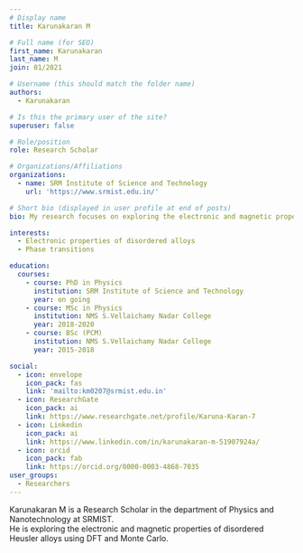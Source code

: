 ```yaml
---
# Display name
title: Karunakaran M

# Full name (for SEO)
first_name: Karunakaran
last_name: M
join: 01/2021

# Username (this should match the folder name)
authors:
  - Karunakaran

# Is this the primary user of the site?
superuser: false

# Role/position
role: Research Scholar

# Organizations/Affiliations
organizations:
  - name: SRM Institute of Science and Technology
    url: 'https://www.srmist.edu.in/'

# Short bio (displayed in user profile at end of posts)
bio: My research focuses on exploring the electronic and magnetic properties of disordered Heusler alloys.

interests:
  - Electronic properties of disordered alloys
  - Phase transitions

education:
  courses:
    - course: PhD in Physics
      institution: SRM Institute of Science and Technology
      year: on going
    - course: MSc in Physics
      institution: NMS S.Vellaichamy Nadar College
      year: 2018-2020
    - course: BSc (PCM)
      institution: NMS S.Vellaichamy Nadar College
      year: 2015-2018

social:
  - icon: envelope
    icon_pack: fas
    link: 'mailto:km0207@srmist.edu.in'
  - icon: ResearchGate
    icon_pack: ai
    link: https://www.researchgate.net/profile/Karuna-Karan-7
  - icon: Linkedin
    icon_pack: ai
    link: https://www.linkedin.com/in/karunakaran-m-51907924a/
  - icon: orcid
    icon_pack: fab
    link: https://orcid.org/0000-0003-4868-7035
user_groups:
  - Researchers
---
```


Karunakaran M is a Research Scholar in the department of Physics and Nanotechnology at SRMIST.<br>He is exploring the electronic and magnetic properties of disordered Heusler alloys using DFT and Monte Carlo.
